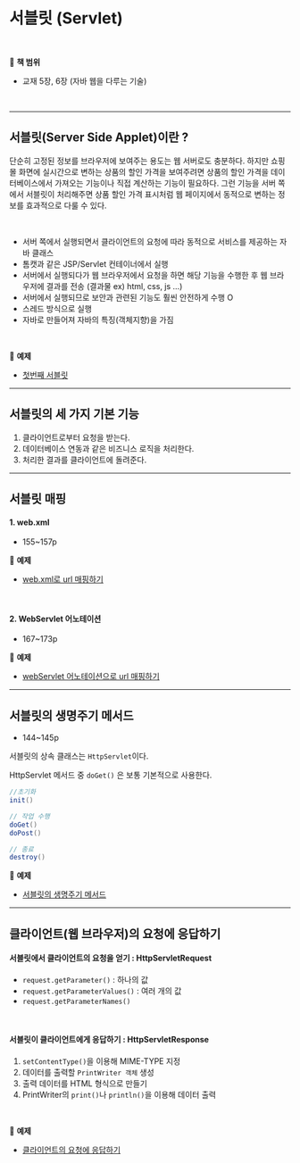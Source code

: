 # 서블릿 (Servlet)

<br>

:milky_way: **책 범위**
- 교재 5장, 6장 (자바 웹을 다루는 기술)

<br>

---

## 서블릿(Server Side Applet)이란 ?

단순히 고정된 정보를 브라우저에 보여주는 용도는 웹 서버로도 충분하다. 하지만 쇼핑몰 화면에 실시간으로 변하는 상품의 할인 가격을 보여주려면 상품의 할인 가격을 데이터베이스에서 가져오는 기능이나 직접 계산하는 기능이 필요하다. 그런 기능을 서버 쪽에서 서블릿이 처리해주면 상품 할인 가격 표시처럼 웹 페이지에서 동적으로 변하는 정보를 효과적으로 다룰 수 있다.

<br>

- 서버 쪽에서 실행되면서 클라이언트의 요청에 따라 동적으로 서비스를 제공하는 자바 클래스
- 톰캣과 같은 JSP/Servlet 컨테이너에서 실행
- 서버에서 실행되다가 웹 브라우저에서 요청을 하면 해당 기능을 수행한 후 웹 브라우저에 결과를 전송 (결과물 ex) html, css, js …)
- 서버에서 실행되므로 보안과 관련된 기능도 훨씬 안전하게 수행 O
- 스레드 방식으로 실행
- 자바로 만들어져 자바의 특징(객체지향)을 가짐

<br>

:milky_way: **예제**
- [첫번째 서블릿](./test/FirstServlet.java)

---

## 서블릿의 세 가지 기본 기능

1. 클라이언트로부터 요청을 받는다.
2. 데이터베이스 연동과 같은 비즈니스 로직을 처리한다.
3. 처리한 결과를 클라이언트에 돌려준다.

---

## 서블릿 매핑

#### 1. web.xml
- 155~157p

:milky_way: **예제**
- [web.xml로 url 매핑하기](./test/ThirdServlet.java)

<br>

#### 2. WebServlet 어노테이션
- 167~173p

:milky_way: **예제**
- [webServlet 어노테이션으로 url 매핑하기](./test/SecondServlet.java)

---
## 서블릿의 생명주기 메서드
- 144~145p

서블릿의 상속 클래스는 `HttpServlet`이다. 


HttpServlet  메서드 중 `doGet()` 은 보통 기본적으로 사용한다.

```java
//초기화
init()

// 작업 수행
doGet()
doPost()

// 종료
destroy()
```

:milky_way: **예제**
- [서블릿의 생명주기 메서드](./test/LifeCycleServlet.java)

---
## 클라이언트(웹 브라우저)의 요청에 응답하기

#### 서블릿에서 클라이언트의 요청을 얻기 : HttpServletRequest 
- `request.getParameter()` : 하나의 값
- `request.getParameterValues()` : 여러 개의 값
- `request.getParameterNames()`

<br>

#### 서블릿이 클라이언트에게 응답하기 : HttpServletResponse
1. `setContentType()`을 이용해 MIME-TYPE 지정
2. 데이터를 출력할 `PrintWriter 객체` 생성
3. 출력 데이터를 HTML 형식으로 만들기
4. PrintWriter의 `print()`나 `println()`을 이용해 데이터 출력

<br>

:milky_way: **예제**
- [클라이언트의 요청에 응답하기](./test/register)